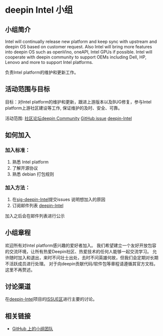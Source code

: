 # deepin Intel 小组 

## 小组简介

Intel will continually release new platform and keep sync with upstream and deepin OS based on customer request.
Also Intel will bring more features into deepin OS such as openVino, oneAPI, Intel GPUs if possible.
Intel will cooperate with deepin community to support OEMs including Dell, HP, Lenovo and more to support Intel platforms.

负责Intel platform的维护和更新工作。

## 活动范围与目标

目标：对Intel platform的维护和更新，跟进上游版本以及BUG修复，参与Intel platform上游社区建设等工作, 保证维护的及时、安全、可靠。

活动范围: [社区论坛](https://bbs.deepin.org/)[deepin Community](https://github.com/deepin-community/) [GitHub issue](https://github.com/linuxdeepin/developer-center/issues) [deepin-Intel](https://github.com/deepin-community/sig-deepin-Intel)

## 如何加入

### 加入标准：

1. 熟悉 Intel platform
2. 了解开源协议
2. 熟悉 debian 打包规则

### 加入方法：

1. 在[sig-deepin-Intel](https://github.com/deepin-community/sig-deepin-Intel/issues)提交issues 说明想加入的原因
2. 订阅邮件列表 [deepin-Intel](https://www.freelists.org/list/deepin-Intel)

加入之后会在邮件列表进行公示

## 小组章程

欢迎所有对Intel platform感兴趣的爱好者加入。
我们希望建立一个友好开放包容的交流环境，让所有热爱Deepin社区、热爱技术的任何人能够一起交流学习。
允许随时加入和退出，来时不问壮士出处，去时不问英雄何故，但我们会定期对长期不活跃成员进行处理。
对于向deepin贡献代码/软件包等章程请遵循其官方文档，这里不再赘述。


## 讨论渠道

在[deepin-Intel](https://github.com/deepin-community/sig-deepin-Intel)项目的[ISSUE区](https://github.com/deepin-community/sig-deepin-Intel/issues)进行主要的讨论。

## 相关链接

- [GitHub 上的小组团队](https://github.com/orgs/deepin-community/teams/sig-deepin-Intel)
